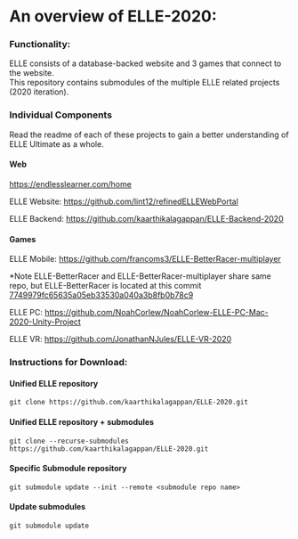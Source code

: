 # An overview of ELLE-2020:

### Functionality:
ELLE consists of a database-backed website and 3 games that connect to the website. <br /> 
This repository contains submodules of the multiple ELLE related projects (2020 iteration).

### Individual Components
Read the readme of each of these projects to gain a better understanding of ELLE Ultimate as a whole.

#### Web
https://endlesslearner.com/home

ELLE Website:
https://github.com/lint12/refinedELLEWebPortal

ELLE Backend:
https://github.com/kaarthikalagappan/ELLE-Backend-2020

#### Games
ELLE Mobile:
https://github.com/francoms3/ELLE-BetterRacer-multiplayer

*Note ELLE-BetterRacer and ELLE-BetterRacer-multiplayer share same repo,
but ELLE-BetterRacer is located at this commit [7749979fc65635a05eb33530a040a3b8fb0b78c9](https://github.com/francoms3/ELLE-BetterRacer-multiplayer/tree/7749979fc65635a05eb33530a040a3b8fb0b78c9)

ELLE PC:
https://github.com/NoahCorlew/NoahCorlew-ELLE-PC-Mac-2020-Unity-Project

ELLE VR:
https://github.com/JonathanNJules/ELLE-VR-2020

### Instructions for Download:
#### Unified ELLE repository
`git clone https://github.com/kaarthikalagappan/ELLE-2020.git`
#### Unified ELLE repository + submodules
`git clone --recurse-submodules https://github.com/kaarthikalagappan/ELLE-2020.git`
#### Specific Submodule repository
`git submodule update --init --remote <submodule repo name>`
#### Update submodules
`git submodule update`


